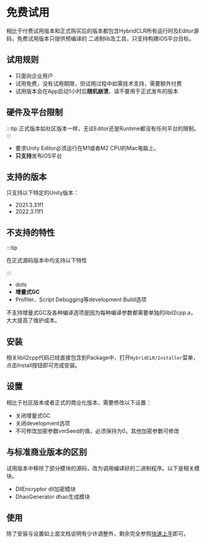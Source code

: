 # 免费试用

相比于付费试用版本和正式购买后的版本都包含HybridCLR所有运行时及Editor源码，免费试用版本只提供预编译的
二进制lib及工具，只支持构建iOS平台目标。


## 试用规则

- 只面向企业用户
- 试用免费，没有试用期限，但试用过程中如需技术支持，需要额外付费
- 试用版本会在App启动1小时后**随机崩溃**，请不要用于正式发布的版本

## 硬件及平台限制

:::tip
正式版本如社区版本一样，无论Editor还是Runtime都没有任何平台的限制。
:::

- 要求Unity Editor必须运行在M1或者M2 CPU的Mac电脑上。
- **只支持**发布iOS平台

## 支持的版本

只支持以下特定的Unity版本：

- 2021.3.31f1
- 2022.3.11f1

## 不支持的特性

:::tip

在正式源码版本中均支持以下特性

:::

- dots
- **增量式GC**
- Profiler、Script Debugging等development Build选项

不支持增量式GC及各种编译选项是因为每种编译参数都需要单独的libil2cpp.a，大大提高了维护成本。

## 安装

相关libil2cpp代码已经直接包含到Package中，打开`HybridCLR/Installer`菜单，点击Install按钮即可完成安装。

## 设置

相比于社区版本或者正式的商业化版本，需要修改以下设置：

- 关闭增量式GC
- 关闭development选项
- 不可修改加密参数vmSeed的值，必须保持为0。其他加密参数可修改

## 与标准商业版本的区别

试用版本中移除了部分模块的源码，改为调用编译好的二进制程序。以下是相关模块。

- DllEncryptor dll加密模块
- DhaoGenerator dhao生成模块

## 使用

除了安装与设置如上面文档说明有少许调整外，剩余完全参照[快速上手](./quickstartunchecked)即可。
